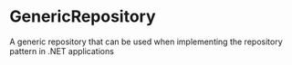 # GenericRepository
A generic repository that can be used when implementing the repository pattern in .NET applications
